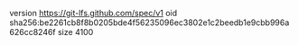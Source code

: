 version https://git-lfs.github.com/spec/v1
oid sha256:be2261cb8f8b0205bde4f56235096ec3802e1c2beedb1e9cbb996a626cc8246f
size 4100
